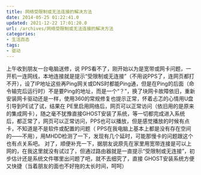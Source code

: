 ```yaml
---
title: 网络受限制或无法连接的解决方法
date: 2014-05-25 01:22:41.0
updated: 2021-12-22 17:01:20.0
url: /archives/网络受限制或无法连接的解决方法
categories: 
- 生活百态
tags: 
- 驱动
---
```


上午收到朋友一台电脑送修，说 PPS看不了，刚开始以为是宽带或网卡问题，一开机一连网线，本地连接就是提示“受限制或无连接”（不用说PPS了，连网页都打不开），设了IP地址这些再Ping网关或DNS时都能Ping通，但是在Ping的后面（命令输完后运行时）不是要Ping的地址，而是一个“？”，换了块网卡故障依旧，重新安装网卡驱动还是一样，使用360的常规修复也提示正常，怀着忐忑的心情用U盘引导到PE试了试，结果在 PE里启用网络后，网页可以正常访问（依旧用的是原来的集成网卡），随之毫不犹豫直接GHOST安装了系统，等一切都完成进入系统后，都正常了，网页可以正常访问，PPS也可以播放，但是感觉播放的时候有点卡，不知道是不是软件或配置的问题（ PPS在我电脑上基本上都是没有存在空间的——不用），用MHDD检测了一下，发现有几个延时，可能那慢卡的问题跟这个也有点关系吧。
对了，顺便补充一下，据朋友说原先在家里用宽带连接是可以上网的，在我这里就没有试过了，但通过路由器就是一直提示“受限制或无连接”，初步估计还是系统文件哪里出问题了吧，就不去细究了，直接 GHOST安装系统方便又快捷（当着朋友的面也不好拖的太长时间，呵呵）